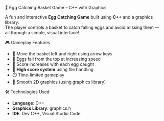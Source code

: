 🥚 Egg Catching Basket Game – C++ with Graphics

A fun and interactive **Egg Catching Game** built using **C++** and a graphics library.  
The player controls a basket to catch falling eggs and avoid missing them — all through a simple, visual interface!



🎮 Gameplay Features

- 🧺 Move the basket left and right using arrow keys
- 🥚 Eggs fall from the top at increasing speed
- 💯 Score increases with each egg caught
- 💾 **High score system** using file handling
- ⏱️ Time-limited gameplay
- 🎨 Smooth 2D graphics (using graphics library)
  


🛠️ Technologies Used

- **Language**: C++  
- **Graphics Library**: graphics.h
- **IDE**: Dev C++, Visual Studio Code


